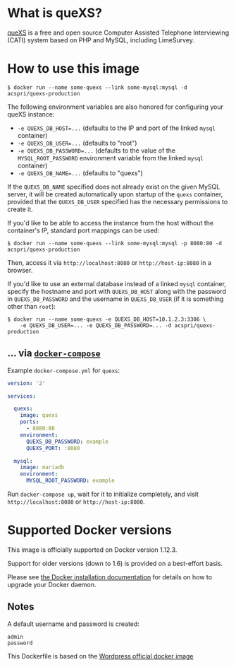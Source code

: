 # What is queXS?

[queXS](https://quexs.acspri.org.au/) is a free and open source Computer Assisted Telephone Interviewing (CATI) system based on PHP and MySQL, including LimeSurvey. 

# How to use this image

```console
$ docker run --name some-quexs --link some-mysql:mysql -d acspri/quexs-production
```

The following environment variables are also honored for configuring your queXS instance:

-	`-e QUEXS_DB_HOST=...` (defaults to the IP and port of the linked `mysql` container)
-	`-e QUEXS_DB_USER=...` (defaults to "root")
-	`-e QUEXS_DB_PASSWORD=...` (defaults to the value of the `MYSQL_ROOT_PASSWORD` environment variable from the linked `mysql` container)
-	`-e QUEXS_DB_NAME=...` (defaults to "quexs")

If the `QUEXS_DB_NAME` specified does not already exist on the given MySQL server, it will be created automatically upon startup of the `quexs` container, provided that the `QUEXS_DB_USER` specified has the necessary permissions to create it.

If you'd like to be able to access the instance from the host without the container's IP, standard port mappings can be used:

```console
$ docker run --name some-quexs --link some-mysql:mysql -p 8080:80 -d acspri/quexs-production
```

Then, access it via `http://localhost:8080` or `http://host-ip:8080` in a browser.

If you'd like to use an external database instead of a linked `mysql` container, specify the hostname and port with `QUEXS_DB_HOST` along with the password in `QUEXS_DB_PASSWORD` and the username in `QUEXS_DB_USER` (if it is something other than `root`):

```console
$ docker run --name some-quexs -e QUEXS_DB_HOST=10.1.2.3:3306 \
    -e QUEXS_DB_USER=... -e QUEXS_DB_PASSWORD=... -d acspri/quexs-production
```

## ... via [`docker-compose`](https://github.com/docker/compose)

Example `docker-compose.yml` for `quexs`:

```yaml
version: '2'

services:

  quexs:
    image: quexs
    ports:
      - 8080:80
    environment:
      QUEXS_DB_PASSWORD: example
      QUEXS_PORT: :8080

  mysql:
    image: mariadb
    environment:
      MYSQL_ROOT_PASSWORD: example
```

Run `docker-compose up`, wait for it to initialize completely, and visit `http://localhost:8080` or `http://host-ip:8080`.

# Supported Docker versions

This image is officially supported on Docker version 1.12.3.

Support for older versions (down to 1.6) is provided on a best-effort basis.

Please see [the Docker installation documentation](https://docs.docker.com/installation/) for details on how to upgrade your Docker daemon.

Notes
-----

A default username and password is created:

    admin
    password

This Dockerfile is based on the [Wordpress official docker image](https://github.com/docker-library/wordpress/tree/8ab70dd61a996d58c0addf4867a768efe649bf65/php5.6/apache)
